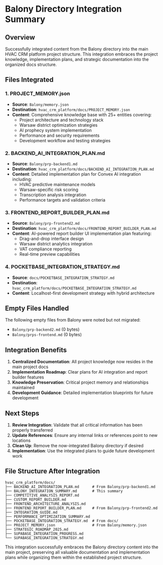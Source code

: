 # Balony Directory Integration Summary

## Overview

Successfully integrated content from the Balony directory into the main HVAC CRM platform project structure. This integration embraces the project knowledge, implementation plans, and strategic documentation into the organized docs structure.

## Files Integrated

### 1. PROJECT_MEMORY.json
- **Source**: `Balony/memory.json`
- **Destination**: `hvac_crm_platform/docs/PROJECT_MEMORY.json`
- **Content**: Comprehensive knowledge base with 25+ entities covering:
  - Project architecture and technology stack
  - Warsaw district optimization strategies
  - AI prophecy system implementation
  - Performance and security requirements
  - Development workflow and testing strategies

### 2. BACKEND_AI_INTEGRATION_PLAN.md
- **Source**: `Balony/prp-backend1.md`
- **Destination**: `hvac_crm_platform/docs/BACKEND_AI_INTEGRATION_PLAN.md`
- **Content**: Detailed implementation plan for Convex AI integration including:
  - HVAC predictive maintenance models
  - Warsaw-specific risk scoring
  - Transcription analysis integration
  - Performance targets and validation criteria

### 3. FRONTEND_REPORT_BUILDER_PLAN.md
- **Source**: `Balony/prp-frontend2.md`
- **Destination**: `hvac_crm_platform/docs/FRONTEND_REPORT_BUILDER_PLAN.md`
- **Content**: AI-powered report builder UI implementation plan featuring:
  - Drag-and-drop interface design
  - Warsaw district analytics integration
  - VAT compliance reporting
  - Real-time preview capabilities

### 4. POCKETBASE_INTEGRATION_STRATEGY.md
- **Source**: `docs/POCKETBASE_INTEGRATION_STRATEGY.md`
- **Destination**: `hvac_crm_platform/docs/POCKETBASE_INTEGRATION_STRATEGY.md`
- **Content**: Localhost-first development strategy with hybrid architecture

## Empty Files Handled

The following empty files from Balony were noted but not migrated:
- `Balony/prp-backend2.md` (0 bytes)
- `Balony/prps-frontend.md` (0 bytes)

## Integration Benefits

1. **Centralized Documentation**: All project knowledge now resides in the main project docs
2. **Implementation Roadmap**: Clear plans for AI integration and report builder features
3. **Knowledge Preservation**: Critical project memory and relationships maintained
4. **Development Guidance**: Detailed implementation blueprints for future development

## Next Steps

1. **Review Integration**: Validate that all critical information has been properly transferred
2. **Update References**: Ensure any internal links or references point to new locations
3. **Clean Up**: Remove the now-integrated Balony directory if desired
4. **Implementation**: Use the integrated plans to guide future development work

## File Structure After Integration

```
hvac_crm_platform/docs/
├── BACKEND_AI_INTEGRATION_PLAN.md      # From Balony/prp-backend1.md
├── BALONY_INTEGRATION_SUMMARY.md       # This summary
├── COMPETITIVE_ANALYSIS_REPORT.md
├── CUSTOM_REPORT_BUILDER.md
├── FRONTEND_ARCHITECTURE_ANALYSIS.md
├── FRONTEND_REPORT_BUILDER_PLAN.md     # From Balony/prp-frontend2.md
├── INTEGRATION_GUIDE.md
├── PERFORMANCE_OPTIMIZATION_SUMMARY.md
├── POCKETBASE_INTEGRATION_STRATEGY.md  # From docs/
├── PROJECT_MEMORY.json                 # From Balony/memory.json
├── STRATEGIC_ROADMAP_2025.md
├── SUPABASE_INTEGRATION_PROGRESS.md
└── SUPABASE_INTEGRATION_STRATEGY.md
```

This integration successfully embraces the Balony directory content into the main project, preserving all valuable documentation and implementation plans while organizing them within the established project structure.